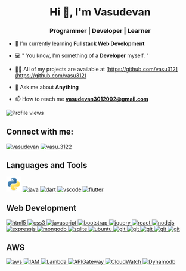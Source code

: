 <h1 align="center">Hi 👋, I'm Vasudevan</h1>
<h3 align="center">Programmer | Developer | Learner</h3>

- 🌱 I’m currently learning **Fullstack Web Development**

- 💻 " You know, I'm something of a **Developer** myself. "  

- 👨‍💻 All of my projects are available at [https://github.com/vasu312](https://github.com/vasu312)

- 💬 Ask me about **Anything**

- 📫 How to reach me **vasudevan3012002@gmail.com**

![Profile views](https://gpvc.arturio.dev/vasu312)

<h2 align="left">Connect with me:</h2>
<p align="left">
<a href="https://www.linkedin.com/in/vasudevan-r-869b47211/" target="blank"><img align="center" src="https://raw.githubusercontent.com/rahuldkjain/github-profile-readme-generator/master/src/images/icons/Social/linked-in-alt.svg" alt="vasudevan" height="30" width="40" /></a>
<a href="https://instagram.com/vasu_3122" target="blank"><img align="center" src="https://raw.githubusercontent.com/rahuldkjain/github-profile-readme-generator/master/src/images/icons/Social/instagram.svg" alt="vasu_3122" height="30" width="40" /></a>
</p>
<h2 align="left">Languages and Tools</h2>
<p>
  <a href="https://docs.python.org/3/" target="_blank">
    <img
      src="https://raw.githubusercontent.com/devicons/devicon/master/icons/python/python-original.svg"
      alt="python"
      width="40"
      height="40"
    />
  </a>

  <a href="https://dev.java/learn/getting-started-with-java/" target="_blank">
    <img
      src="https://cdn.worldvectorlogo.com/logos/java-4.svg"
      alt="java"
      width="40"
      height="40"
    />
  </a>

  <a href="https://dart.dev/guides" target="_blank">
    <img
      src="https://cdn.worldvectorlogo.com/logos/dart.svg"
      alt="dart"
      width="40"
      height="40"
    />
  </a>
  <a href="https://code.visualstudio.com/docs" target="_blank">
    <img
      src="https://cdn.worldvectorlogo.com/logos/visual-studio-code-1.svg"
      alt="vscode"
      width="40"
      height="40"
    />
  </a>
  <a href="https://docs.flutter.dev/get-started/install" target="_blank">
    <img
      src="https://cdn.worldvectorlogo.com/logos/flutter-logo.svg"
      alt="flutter"
      width="40"
      height="40"
    />
  </a>
  
</p>
<h2 align="left">Web Development</h2>
<p>
  <a href="https://www.w3.org/html/" target="_blank">
    <img
      src="https://cdn.worldvectorlogo.com/logos/html-1.svg"
      alt="html5"
      width="40"
      height="40"
    />
  </a>
  <a href="https://www.w3schools.com/css/" target="_blank">
    <img
      src="https://cdn.worldvectorlogo.com/logos/css-3.svg"
      alt="css3"
      width="40"
      height="40"
    />
  </a>

  <a href="https://www.w3schools.com/js/default.asp" target="_blank">
    <img
      src="https://cdn.worldvectorlogo.com/logos/javascript-1.svg"
      alt="javascript"
      width="40"
      height="40"
    />
  </a>
  <a href="https://getbootstrap.com/" target="_blank">
    <img
      src="https://cdn.worldvectorlogo.com/logos/bootstrap-5-1.svg"
      alt="bootstrap"
      width="40"
      height="40"
    />
  </a>
  <a href="https://jquery.com/" target="_blank">
    <img
      src="https://cdn.worldvectorlogo.com/logos/jquery-1.svg"
      alt="jquery"
      width="40"
      height="40"
    />
  </a>

  <a href="https://reactjs.org/" target="_blank">
    <img
      src="https://cdn.worldvectorlogo.com/logos/react-2.svg"
      alt="react"
      width="40"
      height="40"
    />
  </a>

  <a href="https://nodejs.org/en/" target="_blank">
    <img
      src="https://cdn.worldvectorlogo.com/logos/nodejs-1.svg"
      alt="nodejs"
      width="40"
      height="40"
    />
  </a>

  <a href="https://expressjs.com/" target="_blank">
    <img
      src="https://cdn.worldvectorlogo.com/logos/express-109.svg"
      alt="expressjs"
      width="40"
      height="40"
    />
  </a>


  <a href="https://www.mongodb.com/docs/" target="_blank">
    <img
      src="https://cdn.worldvectorlogo.com/logos/mongodb-icon-1.svg"
      alt="mongodb"
      width="40"
      height="40"
    />
  </a>
  
  <a href="https://www.sqlite.org/" target="_blank">
    <img
      src="https://www.vectorlogo.zone/logos/sqlite/sqlite-icon.svg"
      alt="sqlite"
      width="40"
      height="40"
    />
  </a>
  <a href="https://ubuntu.com/" target="_blank">
    <img
      src="https://cdn.worldvectorlogo.com/logos/ubuntu-4.svg"
      alt="ubuntu"
      width="40"
      height="40"
    />
  </a>

  <a href="https://git-scm.com/" target="_blank">
    <img
      src="https://cdn.worldvectorlogo.com/logos/git-icon.svg"
      alt="git"
      width="40"
      height="40"
    />
  </a>
  <a href="https://spring.io/" target="_blank">
    <img
      src="https://cdn.worldvectorlogo.com/logos/spring-3.svg"
      alt="git"
      width="40"
      height="40"
    />
  </a>
  
  <a href="https://angular.io/" target="_blank">
    <img
      src="https://cdn.worldvectorlogo.com/logos/angular-icon.svg"
      alt="git"
      width="40"
      height="40"
    />
  </a>
  <a href="https://hibernate.org/" target="_blank">
    <img
      src="https://cdn.worldvectorlogo.com/logos/hibernate.svg"
      alt="git"
      width="40"
      height="40"
    />
  </a>
  
  <a href="https://.io/](https://www.openapis.org/" target="_blank">
    <img
      src="https://cdn.worldvectorlogo.com/logos/openapi-wordmark-1.svg"
      alt="git"
      width="40"
      height="40"
    />
    </a>
</p>
<h2 align="left">AWS</h2>
<p>
  <a href="https://docs.aws.amazon.com/" target="_blank">
    <img
      src="https://cdn.worldvectorlogo.com/logos/aws-2.svg"
      alt="aws"
      width="40"
      height="40"
    />
    <img
      src="https://cdn.worldvectorlogo.com/logos/aws-iam.svg"
      alt="IAM"
      width="40"
      height="40"
    />
    <img
      src="https://cdn.worldvectorlogo.com/logos/aws-lambda.svg"
      alt="Lambda"
      width="40"
      height="40"
    />
    <img
      src="https://cdn.worldvectorlogo.com/logos/aws-api-gateway.svg"
      alt="APIGateway"
      width="40"
      height="40"
    />
    <img
      src="https://cdn.worldvectorlogo.com/logos/aws-cloudwatch.svg"
      alt="CloudWatch"
      width="40"
      height="40"
    />
    <img
      src="https://cdn.worldvectorlogo.com/logos/aws-dynamodb.svg"
      alt="Dynamodb"
      width="40"
      height="40"
    />
  </a>
</p>

